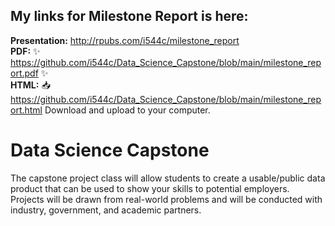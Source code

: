 ## My links for Milestone Report is here:
**Presentation:** <http://rpubs.com/i544c/milestone_report>   
**PDF:** ✨ <https://github.com/i544c/Data_Science_Capstone/blob/main/milestone_report.pdf> ✨  
**HTML:** 📥 <https://github.com/i544c/Data_Science_Capstone/blob/main/milestone_report.html> Download and upload to your computer.

# Data Science Capstone
The capstone project class will allow students to create a usable/public data product that can be used to show your skills to potential employers. Projects will be drawn from real-world problems and will be conducted with industry, government, and academic partners.
